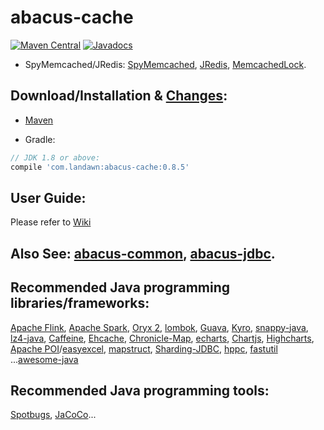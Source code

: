 # abacus-cache
 

[![Maven Central](https://img.shields.io/maven-central/v/com.landawn/abacus-cache.svg)](https://maven-badges.herokuapp.com/maven-central/com.landawn/abacus-cache/)
[![Javadocs](https://www.javadoc.io/badge/com.landawn/abacus-cache.svg)](https://www.javadoc.io/doc/com.landawn/abacus-cache)
 

* SpyMemcached/JRedis: 
[SpyMemcached](https://htmlpreview.github.io/?https://github.com/landawn/abacus-common/master/docs/SpyMemcached_view.html),
[JRedis](https://htmlpreview.github.io/?https://github.com/landawn/abacus-common/master/docs/JRedis_view.html), 
[MemcachedLock](https://htmlpreview.github.io/?https://github.com/landawn/abacus-common/master/docs/MemcachedLock_view.html).

## Download/Installation & [Changes](https://github.com/landawn/abacus-cache/blob/master/CHANGES.md):

* [Maven](http://search.maven.org/#search%7Cga%7C1%7Cg%3A%22com.landawn%22)

* Gradle:
```gradle
// JDK 1.8 or above:
compile 'com.landawn:abacus-cache:0.8.5'
```


## User Guide:
Please refer to [Wiki](https://github.com/landawn/abacus-cache/wiki)


## Also See: [abacus-common](https://github.com/landawn/abacus-common), [abacus-jdbc](https://github.com/landawn/abacus-jdbc).


## Recommended Java programming libraries/frameworks:
[Apache Flink](https://flink.apache.org/), 
[Apache Spark](https://spark.apache.org/), 
[Oryx 2](http://oryx.io/), 
[lombok](https://github.com/rzwitserloot/lombok), [Guava](https://github.com/google/guava), [Kyro](https://github.com/EsotericSoftware/kryo), [snappy-java](https://github.com/xerial/snappy-java), [lz4-java](https://github.com/lz4/lz4-java), [Caffeine](https://github.com/ben-manes/caffeine), [Ehcache](http://www.ehcache.org/), [Chronicle-Map](https://github.com/OpenHFT/Chronicle-Map), [echarts](https://github.com/apache/incubator-echarts), 
[Chartjs](https://github.com/chartjs/Chart.js), [Highcharts](https://www.highcharts.com/blog/products/highcharts/), [Apache POI](https://github.com/apache/poi)/[easyexcel](https://github.com/alibaba/easyexcel), [mapstruct](https://github.com/mapstruct/mapstruct), [Sharding-JDBC](https://github.com/apache/incubator-shardingsphere), [hppc](https://github.com/carrotsearch/hppc), [fastutil](https://github.com/vigna/fastutil) ...[awesome-java](https://github.com/akullpp/awesome-java)

## Recommended Java programming tools:
[Spotbugs](https://github.com/spotbugs/spotbugs), [JaCoCo](https://www.eclemma.org/jacoco/)...
